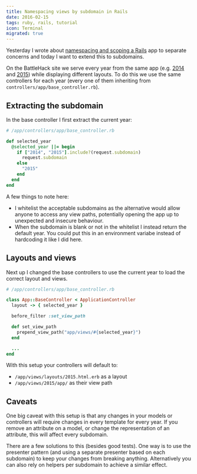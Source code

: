 ```yaml
---
title: Namespacing views by subdomain in Rails
date: 2016-02-15
tags: ruby, rails, tutorial
icon: Terminal
migrated: true
---
```


Yesterday I wrote about [namespacing and scoping a Rails](/blog/2016/02/14/namespacing-and-scoping-your-rails-monolith/) app to separate concerns and today I want to extend this to subdomains.

On the BattleHack site we serve every year from the same app (e.g. [2014](https://2014.battlehack.org) and [2015](https://2015.battlehack.org)) while displaying different layouts. To do this we use the same controllers for each year (every one of them inheriting from `controllers/app/base_controller.rb`).

## Extracting the subdomain

In the base controller I first extract the current year:

~~~ruby
# /app/controllers/app/base_controller.rb

def selected_year
  @selected_year ||= begin
    if ["2014", "2015"].include?(request.subdomain)
      request.subdomain
    else
      "2015"
    end
  end
end
~~~



A few things to note here:

- I whitelist the acceptable subdomains as the alternative would allow anyone to access any view paths, potentially opening the app up to unexpected and insecure behaviour.
- When the subdomain is blank or not in the whitelist I instead return the default year. You could put this in an environment variabe instead of hardcoding it like I did here.

## Layouts and views

Next up I changed the base controllers to use the current year to load the correct layout and views.

~~~ruby
# /app/controllers/app/base_controller.rb

class App::BaseController < ApplicationController
  layout -> { selected_year }

  before_filter :set_view_path

  def set_view_path
    prepend_view_path("app/views/#{selected_year}")
  end

  ...
end
~~~

With this setup your controllers will default to:

- `/app/views/layouts/2015.html.erb` as a layout
- `/app/views/2015/app/` as their view path

## Caveats

One big caveat with this setup is that any changes in your models or controllers will require changes in every template for every year. If you remove an attribute on a model, or change the representation of an attribute, this will affect every subdomain.

There are a few solutions to this (besides good tests). One way is to use the presenter pattern (and using a separate presenter based on each subdomain) to keep your changes from breaking anything. Alternatively you can also rely on helpers per subdomain to achieve a similar effect.

